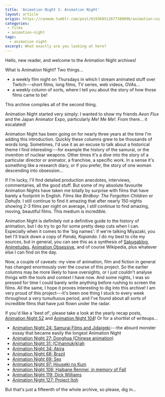 ```yaml
---
title: 'Animation Night 1: Animation Night'
layout: article
origin: https://canmom.tumblr.com/post/619368512677380096/animation-night-3
categories:
 - films
 - animation-night
tags:
  - animation night
excerpt: What exactly are you looking at here?
---
```


Hello, new reader, and welcome to the Animation Night archives!

What is Animation Night? Two things...

 - a weekly film night on Thursdays in which I stream animated stuff over Twitch---short films, long films, TV series, web videos, OVAs...
 - a weekly column of sorts, where I tell you about the story of how those films came to be!

This archive compiles all of the second thing.

Animation Night started very simply: I wanted to show my friends <cite>Aeon Flux</cite> and the Japan Animator Expo, particularly <cite>Me! Me Me!</cite>. From there... it escalated!

Animation Night has been going on for nearly three years at the time I'm adding this introduction. Quickly these columns grew to be thousands of words long. Sometimes, I'd use it as an excuse to talk about a historical theme I find interesting---for example the history of the samurai, or the invention of nuclear weapons. Other times it's a dive into the story of a particular director or animator, a franchise, a specific work. In a sense it's something like a research diary, or if you prefer, the story of one woman descending into obsession...

If I'm lucky, I'll find detailed production anecdotes, interviews, commentaries, all the good stuff. But some of my absolute favourite Animation Nights have taken me totally by surprise with films that have barely a footprint in English. Films like <cite>Birdboy: The Forgotten Children</cite> or <cite>Dahufa</cite>. I still continue to find it amazing that after nearly 150 nights showing 2-3 films per night on average, I *still* continue to find amazing, moving, beautiful films. This medium is incredible.

Animation Night is definitely not a definitive guide to the history of animation, but I do try to go for some pretty deep cuts when I can. Especially when it comes to the 'big names': if we're talking Miyazaki, you bet I'll track down a copy of <cite>Panda, Kopanda</cite>. I do my best to cite my sources, but in general, you can see this as a synthesis of [Sakugablog](https://blog.sakugabooru.com/), [Animetudes](https://animetudes.com), [Animation Obsessive](https://animationobsessive.substack.com/), and of course Wikipedia, plus whatever else I can find on the day.

Now, a couple of caveats: my view of animation, film and fiction in general has changed enormously over the course of this project. So the earlier columns may be more likely to have oversights, or I just couldn't analyse things with the tools and context I have now. And some nights, I was so pressed for time I could barely write anything before rushing to screen the films. All the same, I hope it proves interesting to dig into this archive! I am very proud of this project---it's been one thing I stuck to every week throughout a very tumultuous period, and I've found about all sorts of incredible films that have just flown under the radar.

If you'd like a 'best of', please take a look at the yearly recap posts, [Animation Night 52](https://canmom.art/films/animation-night/52-year) and [Animation Night 104](https://canmom.art/films/animation-night/104-two-years)! Or for a shortlist of writeups...

 - [Animation Night 24: Samurai Films and Jidaigeki](https://canmom.art/films/animation-night/24-samurai-films-jidaigeki)---the absurd monster essay that became easily the longest Animation Night
 - [Animation Night 27: Donghua (Chinese animation)](https://canmom.art/films/animation-night/27-donghua-chinese-animation)
 - [Animation Night 31: (C)hannuk(k)ah](https://canmom.art/films/animation-night/31-c-hanuk-k-ah)
 - [Animation Night 34: Akira](https://canmom.art/films/animation-night/34-akira)
 - [Animation Night 68: Brazil](https://canmom.art/films/animation-night/68-brazil)
 - [Animation Night 69: Sex](https://canmom.art/films/animation-night/69-sex)
 - [Animation Night 97: Houseki no Kuni](https://canmom.art/films/animation-night/97-houseki-no-kuni)
 - [Animation Night 106: Haibane Renmei, in memory of Fall](https://canmom.art/films/animation-night/106-haibane-renmei-in-memory-of-fall)
 - [Animation Night 119: Dick Williams](https://canmom.art/films/animation-night/119-dick-williams)
 - [Animation Night 127: Project Itoh](https://canmom.art/films/animation-night/127-project-itoh)

But that's just a fifteenth of the whole archive, so please, dig in...
